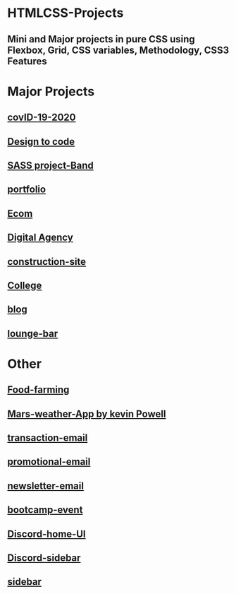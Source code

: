 # HTMLCSS-Projects
## Mini and Major projects in pure CSS using Flexbox, Grid, CSS variables, Methodology, CSS3 Features

# Major Projects

## [covID-19-2020](https://alidhuniya.github.io/Design-to-Code-html-css/covID-19-2020/)
## [Design to code](https://alidhuniya.github.io/Design-to-Code-html-css/Kevin-powell/)
## [SASS project-Band](https://alidhuniya.github.io/musician-band/)
## [portfolio](https://alidhuniya.github.io/HTMLCSS-Projects/HTMLCSS-Portfolio/htmlcss-dev/)
## [Ecom](https://alidhuniya.github.io/HTMLCSS-Projects/Ecom/)
## [Digital Agency](https://alidhuniya.github.io/HTMLCSS-Projects/Digital%20Agency/)
## [construction-site](https://alidhuniya.github.io/HTMLCSS-Projects/construction-site/)
## [College](https://alidhuniya.github.io/HTMLCSS-Projects/College/)
## [blog](https://alidhuniya.github.io/HTMLCSS-Projects/blog/)
## [lounge-bar](https://alidhuniya.github.io/HTMLCSS-Projects/lounge-bar/)

# Other

## [Food-farming](https://alidhuniya.github.io/Design-to-Code-html-css/Food-farming/)
## [Mars-weather-App by kevin Powell](https://alidhuniya.github.io/Design-to-Code-html-css/Mars-Weatherapp-Kevin/)
## [transaction-email](https://alidhuniya.github.io/HTMLCSS-Projects/Emaildeve-Foundation/transaction-email/)
## [promotional-email](https://alidhuniya.github.io/HTMLCSS-Projects/Emaildeve-Foundation/promotional/)
## [newsletter-email](https://alidhuniya.github.io/HTMLCSS-Projects/Emaildeve-Foundation/newsletter/)
## [bootcamp-event](https://alidhuniya.github.io/HTMLCSS-Projects/bootcamp-event/)
## [Discord-home-UI](https://alidhuniya.github.io/HTMLCSS-Projects/Gridproject/discord-home-UI/)
## [Discord-sidebar](https://alidhuniya.github.io/HTMLCSS-Projects/Gridproject/discordSidebar-UI/)
## [sidebar](https://alidhuniya.github.io/HTMLCSS-Projects/Sidebar/youtubetype/)



